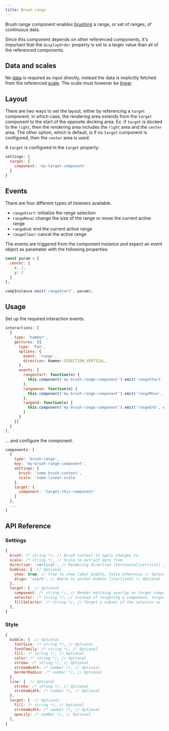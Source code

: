 ```yaml
---
title: Brush range
---
```


Brush range component enables [brushing](brushing.md) a range, or set of ranges, of continuous data.

Since this component depends on other referenced components, it's important that the `displayOrder` property is set to a larger value than all of the referenced components.

## Data and scales

No [data](data.md) is required as input directly, instead the data is implicitly fetched from the referenced [scale](scales.md). The scale must however be [linear](scales.md).

## Layout

There are two ways to set the layout, either by referencing a `target` component, in which case, the rendering area extends from the `target` component to the start of the opposite docking area. Ex. if `target` is docked to the `right`, then the rendering area includes the `right` area and the `center` area. The other option, which is default, is if no `target` component is configured, then the `center` area is used.

A `target` is configured in the `target` property:

```js
settings: {
  target: {
    component: 'my-target-component'
  }
}
```

## Events

There are four different types of listeners available.

* `rangeStart`: initialize the range selection
* `rangeMove`: change the size of the range or move the current active range
* `rangeEnd`: end the current active range
* `rangeClear`: cancel the active range

The events are triggered from the component instance and expect an event object as parameter with the following properties:

```js
const param = {
  center: {
    x: 1,
    y: 2
  }
};

compInstance.emit('rangeStart', param);
```

## Usage

Set up the required interaction events.

```js
interactions: [
  {
    type: 'hammer',
    gestures: [{
      type: 'Pan',
      options: {
        event: 'range',
        direction: Hammer.DIRECTION_VERTICAL,
      },
      events: {
        rangestart: function(e) {
          this.component('my-brush-range-component').emit('rangeStart', e);
        },
        rangemove: function(e) {
          this.component('my-brush-range-component').emit('rangeMove', e);
        },
        rangend: function(e) {
          this.component('my-brush-range-component').emit('rangeEnd', e);
        }
      }
    }]
  }
],
```

... and configure the component.

```js
components: [
  {
    type: 'brush-range',
    key: 'my-brush-range-component',
    settings: {
      brush: 'some-brush-context',
      scale: 'some-linear-scale'
    },
    target: {
      component: 'target-this-component'
    }
  },
  ...
]
```

## API Reference

### Settings

```js
{
  brush: /* string */, // Brush context to apply changes to
  scale: /* string */, // Scale to extract data from
  direction: 'vertical', // Rendering direction [horizontal|vertical] // Optional
  bubbles: {  // Optional
    show: true, // True to show label bubble, false otherwise // Optional
    align: 'start', // Where to anchor bubble [start|end] // Optional
  },
  target: {  // Optional
    component: /* string */, // Render matching overlay on target component // Optional
    selector: /* string */, // Instead of targeting a component, target one or more shapes // Optional
    fillSelector: /* string */, // Target a subset of the selector as fill area. Only applicable if `selector` property is set // Optional
  },
}
```


### Style

```js
{
  bubble: {  // Optional
    fontSize: /* string */, // Optional
    fontFamily: /* string */, // Optional
    fill: /* string */, // Optional
    color: /* string */, // Optional
    stroke: /* string */, // Optional
    strokeWidth: /* number */, // Optional
    borderRadius: /* number */, // Optional
  },
  line: {  // Optional
    stroke: /* string */, // Optional
    strokeWidth: /* number */, // Optional
  },
  target: {  // Optional
    fill: /* string */, // Optional
    strokeWidth: /* number */, // Optional
    opacity: /* number */, // Optional
  },
}
```

